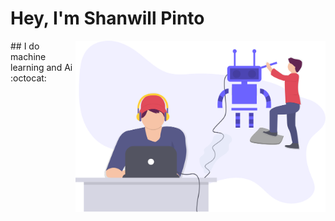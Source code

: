 # __Hey, I'm Shanwill Pinto__
<img src="profile.svg" width="400" align="right">
## I do machine learning and Ai :octocat:
